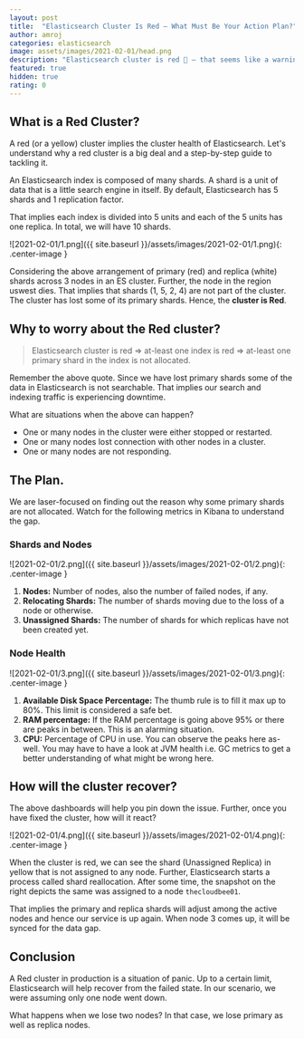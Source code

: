 ```yaml
---
layout: post
title:  "Elasticsearch Cluster Is Red — What Must Be Your Action Plan?"
author: amroj
categories: elasticsearch
image: assets/images/2021-02-01/head.png
description: "Elasticsearch cluster is red 🚨 — that seems like a warning to take a quick action upon. Here is a guide to bring the cluster back to life."
featured: true
hidden: true
rating: 0
---
```


## What is a Red Cluster?

A red (or a yellow) cluster implies the cluster health of Elasticsearch. Let's understand why a red cluster is a big deal and a step-by-step guide to tackling it.

An Elasticsearch index is composed of many shards. A shard is a unit of data that is a little search engine in itself. By default, Elasticsearch has 5 shards and 1 replication factor.

That implies each index is divided into 5 units and each of the 5 units has one replica. In total, we will have 10 shards.

![2021-02-01/1.png]({{ site.baseurl }}/assets/images/2021-02-01/1.png){: .center-image }

Considering the above arrangement of primary (red) and replica (white) shards across 3 nodes in an ES cluster. Further, the node in the region uswest dies. That implies that shards (1, 5, 2, 4) are not part of the cluster. The cluster has lost some of its primary shards. Hence, the **cluster is Red**.

## Why to worry about the Red cluster?

> Elasticsearch cluster is red ⇒ at-least one index is red ⇒ at-least one primary shard in the index is not allocated.

Remember the above quote. Since we have lost primary shards some of the data in Elasticsearch is not searchable. That implies our search and indexing traffic is experiencing downtime.

What are situations when the above can happen?

- One or many nodes in the cluster were either stopped or restarted.
- One or many nodes lost connection with other nodes in a cluster.
- One or many nodes are not responding.

## The Plan.

We are laser-focused on finding out the reason why some primary shards are not allocated. Watch for the following metrics in Kibana to understand the gap.

### Shards and Nodes

![2021-02-01/2.png]({{ site.baseurl }}/assets/images/2021-02-01/2.png){: .center-image }

1. **Nodes:** Number of nodes, also the number of failed nodes, if any.
2. **Relocating Shards:** The number of shards moving due to the loss of a node or otherwise.
3. **Unassigned Shards:** The number of shards for which replicas have not been created yet.

### Node Health

![2021-02-01/3.png]({{ site.baseurl }}/assets/images/2021-02-01/3.png){: .center-image }

1. **Available Disk Space Percentage:** The thumb rule is to fill it max up to 80%. This limit is considered a safe bet.
2. **RAM percentage:** If the RAM percentage is going above 95% or there are peaks in between. This is an alarming situation.
3. **CPU:** Percentage of CPU in use. You can observe the peaks here as-well. You may have to have a look at JVM health i.e. GC metrics to get a better understanding of what might be wrong here.

## How will the cluster recover?

The above dashboards will help you pin down the issue. Further, once you have fixed the cluster, how will it react?

![2021-02-01/4.png]({{ site.baseurl }}/assets/images/2021-02-01/4.png){: .center-image }

When the cluster is red, we can see the shard (Unassigned Replica) in yellow that is not assigned to any node. Further, Elasticsearch starts a process called shard reallocation. After some time, the snapshot on the right depicts the same was assigned to a node `thecloudbee01`.

That implies the primary and replica shards will adjust among the active nodes and hence our service is up again. When node 3 comes up, it will be synced for the data gap.

## Conclusion

A Red cluster in production is a situation of panic. Up to a certain limit, Elasticsearch will help recover from the failed state. In our scenario, we were assuming only one node went down.

What happens when we lose two nodes? In that case, we lose primary as well as replica nodes.